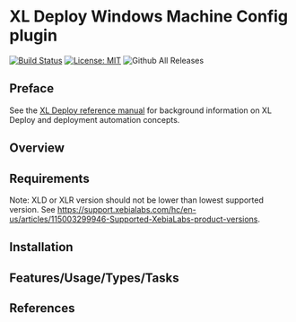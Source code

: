 # XL Deploy Windows Machine Config plugin

[![Build Status][xld-machine-config-windows-plugin-travis-image]][xld-machine-config-windows-plugin-travis-url]
[![License: MIT][xld-machine-config-windows-plugin-license-image]][xld-machine-config-windows-plugin-license-url]
![Github All Releases][xld-machine-config-windows-plugin-downloads-image]

[xld-machine-config-windows-plugin-travis-image]: https://travis-ci.org/xebialabs-community/LCPLUGINNAME.svg?branch=master
[xld-machine-config-windows-plugin-travis-url]: https://travis-ci.org/xebialabs-community/LCPLUGINNAME
[xld-machine-config-windows-plugin-license-image]: https://img.shields.io/badge/License-MIT-yellow.svg
[xld-machine-config-windows-plugin-license-url]: https://opensource.org/licenses/MIT
[xld-machine-config-windows-plugin-downloads-image]: https://img.shields.io/github/downloads/xebialabs-community/LCPLUGINNAME/total.svg

## Preface
See the [XL Deploy reference manual](https://docs.xebialabs.com/xl-deploy) for background information on XL Deploy and deployment automation concepts.

## Overview

## Requirements

Note:  XLD or XLR version should not be lower than lowest supported version.  See <https://support.xebialabs.com/hc/en-us/articles/115003299946-Supported-XebiaLabs-product-versions>.

## Installation

## Features/Usage/Types/Tasks

## References
